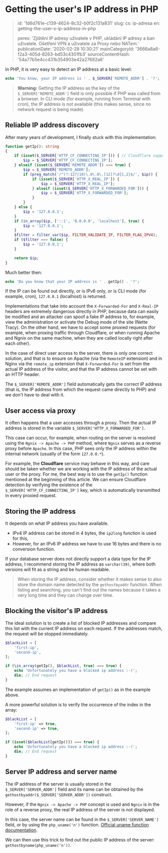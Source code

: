 Getting the user's IP address in PHP
====================================

> id: '1d6d761e-c139-4624-8c32-b0f2c131a831'
> slug:
> 	cs: ip-adresa
> 	en: getting-the-user-s-ip-address-in-php
> 
> perex: 'Zjištění IP adresy uživatele v PHP, ukládání IP adresy a ban uživatele. Ošetření VPN a uživatele za Proxy nebo NATem.'
> publicationDate: '2020-02-28 10:30:21'
> mainCategoryId: '3666a8a6-f2a3-405d-8263-bd53c4301fb3'
> sourceContentHash: '54a77b5e4cc431b354903e42a27682a6'

In PHP, it is very easy to detect an IP address at a basic level:

```php
echo 'You know, your IP address is ' . $_SERVER['REMOTE_ADDR'] . '?';
```

> **Warning:** Getting the IP address as the key of the `$_SERVER['REMOTE_ADDR']` field is only possible if PHP was called from a browser. In CLI mode (for example, running from Terminal with cron), the IP address is not available (this makes sense, since no network request is being made).

Reliable IP address discovery
-----------------------------

After many years of development, I finally stuck with this implementation:

```php
function getIp(): string
{
    if (isset($_SERVER['HTTP_CF_CONNECTING_IP'])) { // Cloudflare support
        $ip = $_SERVER['HTTP_CF_CONNECTING_IP'];
    } elseif (isset($_SERVER['REMOTE_ADDR']) === true) {
        $ip = $_SERVER['REMOTE_ADDR'];
        if (preg_match('/^(?:127|10)\.0\.0\.[12]?\d{1,2}$/', $ip)) {
            if (isset($_SERVER['HTTP_X_REAL_IP']) {
                $ip = $_SERVER['HTTP_X_REAL_IP'];
            } elseif (isset($_SERVER['HTTP_X_FORWARDED_FOR'])) {
                $ip = $_SERVER['HTTP_X_FORWARDED_FOR'];
            }
        }
    } else {
        $ip = '127.0.0.1';
    }
    if (in_array($ip, ['::1', '0.0.0.0', 'localhost'], true) {
        $ip = '127.0.0.1';
    }
    $filter = filter_var($ip, FILTER_VALIDATE_IP, FILTER_FLAG_IPV4);
    if ($filter === false) {
        $ip = '127.0.0.1';
    }

    return $ip;
}
```

Much better then:

```php
echo 'Do you know that your IP address is ' . getIp() . '?';
```

If the IP can be found out directly, or is IPv6 only, or is CLI mode (for example, cron), `127.0.0.1` (localhost) is returned.

Implementations that take into account the `X-Forwarded-For` and `X-Real-IP` headers are extremely dangerous directly in PHP, because data can easily be modified and an attacker can spoof a fake IP address to, for example, view the administration or activate the Debug mode of the site (Nette Tracy). On the other hand, we have to accept some proxied requests (for example, when proxing traffic through Cloudflare, or when running Apache and Ngnix on the same machine, when they are called locally right after each other).

In the case of direct user access to the server, there is only one correct solution, and that is to ensure on Apache (via the `RemoteIP` extension) and in Nginx via the `remote_ip` extension that `X-Forwarded-For` is set from the actual IP address of the visitor, and that the IP address cannot be set with an HTTP header.

The `$_SERVER['REMOTE_ADDR']` field automatically gets the correct IP address (that is, the IP address from which the request came directly to PHP) and we don't have to deal with it.

User access via proxy
----------------------------

It often happens that a user accesses through a proxy. Then the actual IP address is stored in the variable `$_SERVER['HTTP_X_FORWARDED_FOR']`.

This case can occur, for example, when routing on the server is resolved using the `Ngnix -> Apache -> PHP` method, where `Ngnix` serves as a reverse proxy before `Apache`. In this case, PHP sees only the IP address within the internal network (usually of the form `127.0.0.*`).

For example, the **Cloudflare** service may behave in this way, and care should be taken whether we are working with the IP address of the actual user or the proxy. For me, the best way is to use the `getIp()` function mentioned at the beginning of this article. We can ensure Cloudflare detection by verifying the existence of the `$_SERVER['HTTP_CF_CONNECTING_IP']` key, which is automatically transmitted in every proxied request.

Storing the IP address
------------------

It depends on what IP address you have available.

- IPv4 IP address can be stored in 4 bytes, the `ip2long` function is used for this,
- However, for an IPv6 IP address we have to use 16 bytes and there is no conversion function.

If your database server does not directly support a data type for the IP address, I recommend storing the IP address as `varchar(39)`, where both versions will fit as a string and be human readable.

> When storing the IP address, consider whether it makes sense to also store the domain name detected by the `gethostbyaddr` function. When listing and searching, you can't find out the names because it takes a very long time and they can change over time.

Blocking the visitor's IP address
-----------------------------

The ideal solution is to create a list of blocked IP addresses and compare this list with the current IP address on each request. If the addresses match, the request will be stopped immediately.

```php
$blackList = [
    'first-ip',
    'second-ip',
];

if (\in_array(getIp(), $blackList, true) === true) {
    echo 'Unfortunately you have a blocked ip address :-(';
    die; // End request
}
```

The example assumes an implementation of `getIp()` as in the example above.

A more powerful solution is to verify the occurrence of the index in the array:

```php
$blackList = [
    'first-ip' => true,
    'second-ip' => true,
];

if (isset($blackList[getIp()]) === true) {
    echo 'Unfortunately you have a blocked ip address :-(';
    die; // End request
}
```

Server IP address and server name
---------------------------------

The IP address of the server is usually stored in the `$_SERVER['SERVER_ADDR']` field and its name can be obtained by the `gethostbyaddr($_SERVER['SERVER_ADDR'])` construct.

However, if the `Ngnix -> Apache -> PHP` concept is used and `Ngnix` is in the role of a reverse proxy, the real IP address of the server is not displayed.

In this case, the server name can be found in the `$_SERVER['SERVER_NAME']` field, or by using the `php_uname('n')` function. [Official uname function documentation](https://www.php.net/manual/en/function.php-uname.php).

We can then use this trick to find out the public IP address of the server: `gethostbyname(php_uname('n'))`.
